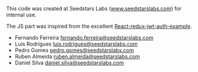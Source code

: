 This code was created at Seedstars Labs (www.seedstarslabs.com) for internal use. 

The JS part was inspired from the excellent [React-redux-jwt-auth-example](https://github.com/joshgeller/react-redux-jwt-auth-example).

- Fernando Ferreira <fernando.ferreira@seedstarslabs.com>
- Luis Rodrigues <luis.rodrigues@seedstarslabs.com>
- Pedro Gomes <pedro.gomes@seedstarslabs.com>
- Ruben Almeida <ruben.almeida@seedstarslabs.com>
- Daniel Silva <daniel.silva@seedstarslabs.com>

